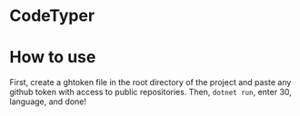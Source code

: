 # CodeTyper


# How to use
First, create a ghtoken file in the root directory of the project and paste any github token with access to public repositories.
Then, `dotnet run`, enter 30, language, and done!


